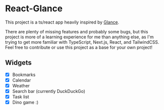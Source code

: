 # React-Glance

This project is a ts/react app heavily inspired by [Glance](https://github.com/glanceapp/glance).

There are plenty of missing features and probably some bugs, but this project is more of a learning experience for me than anything else, as I'm trying to get more familiar with TypeScript, Next.js, React, and TailwindCSS. Feel free to contribute or use this project as a base for your own project!

## Widgets

- [x] Bookmarks
- [x] Calendar
- [x] Weather
- [x] Search bar (currently DuckDuckGo)
- [x] Task list
- [x] Dino game :) 